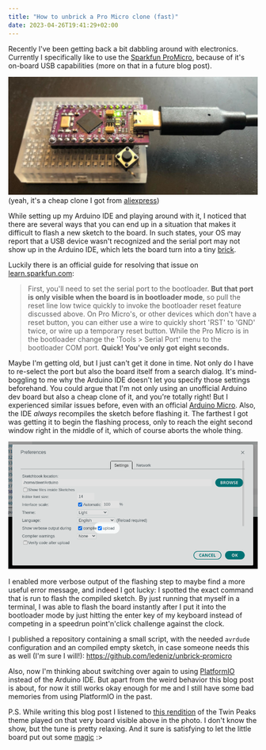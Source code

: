 ```yaml
---
title: "How to unbrick a Pro Micro clone (fast)"
date: 2023-04-26T19:41:29+02:00
---
```


Recently I've been getting back a bit dabbling around with electronics. Currently I specifically like to use the [Sparkfun ProMicro](https://www.sparkfun.com/products/12640), because of it's on-board USB capabilities (more on that in a future blog post).

![A photo of a Pro Micro development board plugged into a breadboard, with a push button jammed into the reset pin](breadboard.jpg)
(yeah, it's a cheap clone I got from [aliexpress](https://archive.is/I7Rhd))

While setting up my Arduino IDE and playing around with it, I noticed that there are several ways that you can end up in a situation that makes it difficult to flash a new sketch to the board. In such states, your OS may report that a USB device wasn't recognized and the serial port may not show up in the Arduino IDE, which lets the board turn into a tiny [brick](https://en.wikipedia.org/wiki/Brick_(electronics)).

Luckily there is an official guide for resolving that issue on [learn.sparkfun.com](https://learn.sparkfun.com/tutorials/pro-micro--fio-v3-hookup-guide#ts-revive):

> First, you'll need to set the serial port to the bootloader. **But that port is only visible when the board is in bootloader mode**, so pull the reset line low twice quickly to invoke the bootloader reset feature discussed above. On Pro Micro's, or other devices which don't have a reset button, you can either use a wire to quickly short 'RST' to 'GND' twice, or wire up a temporary reset button. While the Pro Micro is in the bootloader change the 'Tools > Serial Port' menu to the bootloader COM port. **Quick! You've only got eight seconds.**

Maybe I'm getting old, but I just can't get it done in time. Not only do I have to re-select the port but also the board itself from a search dialog. It's mind-boggling to me why the Arduino IDE doesn't let you specify those settings beforehand. You could argue that I'm not only using an unofficial Arduino dev board but also a cheap clone of it, and you're totally right! But I experienced similar issues before, even with an official [Arduino Micro](https://store.arduino.cc/products/arduino-micro). Also, the IDE *always* recompiles the sketch before flashing it. The farthest I got was getting it to begin the flashing process, only to reach the eight second window right in the middle of it, which of course aborts the whole thing.

![A screenshot of the enabled verbosity settings in the Arduino IDE](arduino-ide.png)

I enabled more verbose output of the flashing step to maybe find a more useful error message, and indeed I got lucky: I spotted the exact command that is run to flash the compiled sketch. By just running that myself in a terminal, I was able to flash the board instantly after I put it into the bootloader mode by just hitting the enter key of my keyboard instead of competing in a speedrun point'n'click challenge against the clock.

I published a repository containing a small script, with the needed `avrdude` configuration and an compiled empty sketch, in case someone needs this as well (I'm sure I will!): https://github.com/ledeniz/unbrick-promicro

Also, now I'm thinking about switching over again to using [PlatformIO](https://platformio.org/) instead of the Arduino IDE. But apart from the weird behavior this blog post is about, for now it still works okay enough for me and I still have some bad memories from using PlatformIO in the past.

P.S. While writing this blog post I listened to [this rendition](https://www.youtube.com/watch?v=G3baH5iTcFM) of the Twin Peaks theme played on that very board visible above in the photo. I don't know the show, but the tune is pretty relaxing. And it sure is satisfying to let the little board put out some [magic](https://github.com/blakelivingston/DuinoTune/) :>
